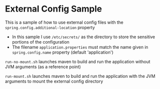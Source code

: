 # External Config Sample

This is a sample of how to use external config files with the `spring.config.additional-location` property

* In this sample I use `/etc/secrets/` as the directory to store the sensitive portions of the configuration
* The filename `application.properties` must match the name given in `spring.config.name` property (default 'application')


`run-no-mount.sh` launches maven to build and run the application without JVM arguments (as a reference point)

`run-mount.sh` launches maven to build and run the application with the JVM arguments to mount the external config directory
